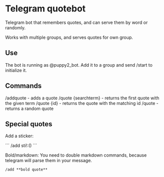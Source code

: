 # Telegram quotebot

Telegram bot that remembers quotes, and can serve them by word or randomly.

Works with multiple groups, and serves quotes for own group.

## Use

The bot is running as @puppy2_bot. Add it to a group and send /start to initialize it.

## Commands

/addquote - adds a quote
/quote {searchterm} - returns the first quote with the given term
/quote {id} - returns the quote with the matching id
/quote - returns a random quote

## Special quotes

Add a sticker:

´´´ /add sti!:<stickerID>(<tags or other text that will be ignored but can be searched>) ´´´

Bold/markdown:
You need to double markdown commands, because telegram will parse them in your message.

``` /add **bold quote** ```